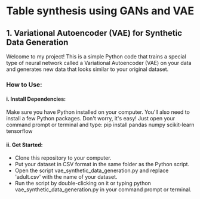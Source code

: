 # Table synthesis using GANs and VAE
## 1. Variational Autoencoder (VAE) for Synthetic Data Generation
Welcome to my project! This is a simple Python code that trains a special type of neural network called a Variational Autoencoder (VAE) on your data and generates new data that looks similar to your original dataset.

### How to Use:

#### i. Install Dependencies:
Make sure you have Python installed on your computer. You'll also need to install a few Python packages. Don't worry, it's easy! Just open your command prompt or terminal and type: 
pip install pandas numpy scikit-learn tensorflow

#### ii. Get Started:
- Clone this repository to your computer.
- Put your dataset in CSV format in the same folder as the Python script.
- Open the script vae_synthetic_data_generation.py and replace 'adult.csv' with the name of your dataset.
- Run the script by double-clicking on it or typing python vae_synthetic_data_generation.py in your command prompt or terminal.



